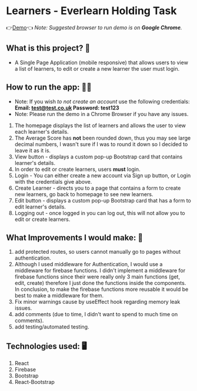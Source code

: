 # Learners - Everlearn Holding Task
👉[Demo](https://learner-app-79c7d.firebaseapp.com/)👈 *Note: Suggested browser to run demo is on **Google Chrome**.*

## What is this project? 🤔
* A Single Page Application (mobile responsive) that allows users to view a list of learners, to edit or create a new learner the user must login.

## How to run the app: 👨‍💻
* Note: If you wish *to not create an account* use the following credentials: **Email: test@test.co.uk Password: test123**
* Note: Please run the demo in a Chrome Browser if you have any issues.
1. The homepage displays the list of learners and allows the user to view each learner's details.
2. The Average Score has **not** been rounded down, thus you may see large decimal numbers, I wasn't sure if I was to round it down so I decided to leave it as it is.
3. View button - displays a custom pop-up Bootstrap card that contains learner's details.
4. In order to edit or create learners, users **must** login.
5. Login - You can either create a new account via Sign up button, or Login with the credentials give above.
6. Create Learner - directs you to a page that contains a form to create new learners, go back to homepage to see new learners.
7. Edit button - displays a custom pop-up Bootstrap card that has a form to edit learner's details.
8. Logging out - once logged in you can log out, this will not allow you to edit or create learners.

## What Improvements I would make: 📝
1. add protected routes, so users cannot manually go to pages without authentication.
2. Although I used middleware for Authentication, I would use a middleware for firebase functions. I didn't implement a middleware for firebase functions since their were really only 3 main functions (get, edit, create) therefore I just done the functions inside the components. In conclusion, to make the firebase functions more reusable it would be best to make a middleware for them.
3. Fix minor warnings cause by useEffect hook regarding memory leak issues.
4. add comments (due to time, I didn't want to spend to much time on comments).
5. add testing/automated testing.

## Technologies used: 🖥
1. React
2. Firebase
3. Bootstrap
4. React-Bootstrap
